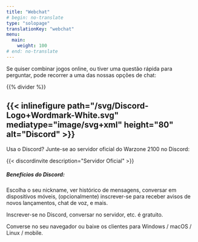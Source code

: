 ```yaml
---
title: "Webchat"
# begin: no-translate
type: "solopage"
translationKey: "webchat"
menu:
  main:
    weight: 100
# end: no-translate
---
```


Se quiser combinar jogos online, ou tiver uma questão rápida para perguntar, pode recorrer a uma das nossas opções de chat:

{{% divider %}}

## {{< inlinefigure path="/svg/Discord-Logo+Wordmark-White.svg" mediatype="image/svg+xml" height="80" alt="Discord" >}}

Usa o Discord? Junte-se ao servidor oficial do Warzone 2100 no Discord:

{{< discordinvite description="Servidor Oficial" >}}

##### Benefícios do Discord:

Escolha o seu nickname, ver histórico de mensagens, conversar em dispositivos móveis, (opcionalmente) inscrever-se para receber avisos de novos lançamentos, chat de voz, e mais.

Inscrever-se no Discord, conversar no servidor, etc. é gratuito.

Converse no seu navegador ou baixe os clientes para Windows / macOS / Linux / mobile.
